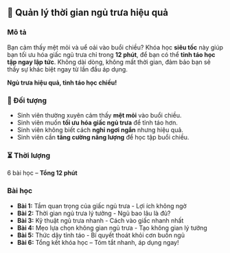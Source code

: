 ## 🌙 Quản lý thời gian ngủ trưa hiệu quả  

### Mô tả  
Bạn cảm thấy mệt mỏi và uể oải vào buổi chiều? Khóa học **siêu tốc** này giúp bạn tối ưu hóa giấc ngủ trưa chỉ trong **12 phút**, để bạn có thể **tỉnh táo học tập ngay lập tức**. Không dài dòng, không mất thời gian, đảm bảo bạn sẽ thấy sự khác biệt ngay từ lần đầu áp dụng.  

**Ngủ trưa hiệu quả, tỉnh táo học chiều!**  

### 🎯 Đối tượng  
- Sinh viên thường xuyên cảm thấy **mệt mỏi** vào buổi chiều.  
- Sinh viên muốn **tối ưu hóa giấc ngủ trưa** để tỉnh táo hơn.  
- Sinh viên không biết cách **nghỉ ngơi ngắn** nhưng hiệu quả.  
- Sinh viên cần **tăng cường năng lượng** để học tập buổi chiều.  

### ⏳ Thời lượng  
6 bài học – **Tổng 12 phút**  

### Bài học  
- **Bài 1:** Tầm quan trọng của giấc ngủ trưa - Lợi ích không ngờ  
- **Bài 2:** Thời gian ngủ trưa lý tưởng - Ngủ bao lâu là đủ?  
- **Bài 3:** Kỹ thuật ngủ trưa nhanh - Cách vào giấc nhanh nhất  
- **Bài 4:** Mẹo lựa chọn không gian ngủ trưa - Tạo không gian lý tưởng  
- **Bài 5:** Thức dậy tỉnh táo - Bí quyết thoát khỏi cơn buồn ngủ  
- **Bài 6:** Tổng kết khóa học – Tóm tắt nhanh, áp dụng ngay!